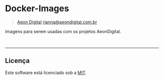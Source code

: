   Docker-Images
=================

> [Aeon Digital](http://aeondigital.com.br)
> rianna@aeondigital.com.br

Imagens para serem usadas com os projetos AeonDigital.


&nbsp;
&nbsp;


_______________________________________________________________________________

## Licença

Este software está licenciado sob a [MIT](LICENSE).